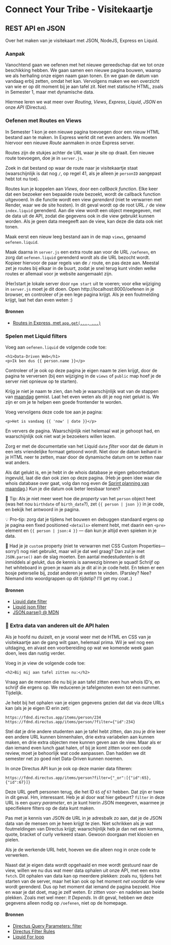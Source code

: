 
# Connect Your Tribe - Visitekaartje

## REST API en JSON

Over het maken van je visitekaart met JSON, NodeJS, Express en Liquid.


### Aanpak

Vanochtend gaan we oefenen met het nieuwe gereedschap dat we tot onze beschikking hebben. We gaan samen een nieuwe pagina bouwen, waarop we als herhaling onze eigen naam gaan tonen. En we gaan de datum van vandaag erbij zetten, omdat het kan. Vervolgens maken we een overzicht van wie er op dit moment bij je aan tafel zit. Niet met statische HTML, zoals in Semester 1, maar met dynamische data.

Hiermee leren we wat meer over _Routing_, _Views_, _Express_, _Liquid_, _JSON_ en onze _API_ (Directus).


### Oefenen met Routes en Views

In Semester 1 kon je een nieuwe pagina toevoegen door een nieuw HTML bestand aan te maken. In Express werkt dit net even anders. We moeten hiervoor een nieuwe _Route_ aanmaken in onze Express server.

Routes zijn de stukjes achter de URL waar je site op draait. Een nieuwe route toevoegen, doe je in `server.js`.

Zoek in dat bestand op waar de route naar je visitekaartje staat (waarschijnlijk is dat nog `/`, op regel 41, als je alleen je `personID` aangepast hebt tot nu toe).

Routes kun je koppelen aan _Views_, door een _callback function_. Elke keer dat een bezoeker een bepaalde route bezoekt, wordt de callback function uitgevoerd. In die functie wordt een view _gerenderd_ (niet te verwarren met Render, waar we de site hosten). In dit geval wordt op de root URL `/` de view `index.liquid` gerenderd. Aan die view wordt een object meegegeven, met de data uit de API, zodat die gegevens ook in die view gebruikt kunnen worden. Als je geen data meegeeft aan de view, kan deze die data ook niet tonen.

Maak eerst een nieuw leeg bestand aan in de map `views`, genaamd `oefenen.liquid`.

Maak daarna in `server.js` een extra route aan voor de URL `/oefenen`, en zorg dat `oefenen.liquid` gerenderd wordt als die URL bezocht wordt. Kopieer hiervoor de paar regels van de `/` route, en pas deze aan. Meestal zet je routes bij elkaar in de buurt, zodat je snel terug kunt vinden welke routes er allemaal voor je website aangemaakt zijn.

(Her)start je lokale server door `npm start` uit te voeren; voor elke wijziging in `server.js` moet je dit doen. Open http://localhost:8000/oefenen in je browser, en controleer of je een lege pagina krijgt. Als je een foutmelding krijgt, laat het dan even weten :)

#### Bronnen

- [Routes in Express, met `app.get(..., ...)`](https://expressjs.com/en/5x/api.html#app.get.method)


### Spelen met Liquid filters

Voeg aan `oefenen.liquid` de volgende code toe:

```liquid
<h1>Data-Driven Web</h1>
<p>Ik ben dus {{ person.name }}</p>
```

Controleer of je ook op deze pagina je eigen naam te zien krijgt, door de pagina te verversen (bij een wijziging in de `views` of `public` map hoef je de server niet opnieuw op te starten).

Krijg je niet je naam te zien, dan heb je waarschijnlijk wat van de stappen van [maandag](visitekaartje-met-nodejs.md) gemist. Laat het even weten als dit je nog niet gelukt is. We zijn er om je te helpen een goede frontender te worden.

Voeg vervolgens deze code toe aan je pagina:

```liquid
<p>Het is vandaag {{ 'now' | date }}</p>
```

En ververs de pagina. Waarschijnlijk niet helemaal wat je gehoopt had, en waarschijnlijk ook niet wat je bezoekers willen lezen.

Zorg er met de documentatie van het Liquid `date` _filter_ voor dat de datum in een iets vriendelijke formaat getoond wordt. Niet door de datum keihard in je HTML neer te zetten, maar door de dynamische datum om te zetten naar wat anders.

Als dat gelukt is, en je hebt in de whois database je eigen geboortedatum ingevuld, laat die dan ook zien op deze pagina. (Heb je geen idee waar die whois database over gaat, volg dan nog even de [Sprint planning van maandag](sprint-planning.md).) Kun je die datum ook beter leesbaar tonen?

🐛 Tip: Als je niet meer weet hoe die _property_ van het `person` object heet (was het nou `birthdate` of `birth_date`?), zet `{{ person | json }}` in je code, en bekijk het antwoord in je pagina.

💡 Pro-tip: zorg dat je tijdens het bouwen en debuggen standaard ergens op je pagina een fixed positioned `<details>` element hebt, met daarin een `<pre>` element en `{{ person | json:4 }}` — dan kun je altijd even spieken in je data.

💪 Had je je `custom` property (niet te verwarren met CSS Custom Properties—sorry!) nog niet gebruikt, maar wil je dat wel graag? Dan zul je met `JSON.parse()` aan de slag moeten. Een aantal medestudenten is dit inmiddels al gelukt, dus de kennis is aanwezig binnen je squad! Schrijf op het whiteboard in groen je naam als je dit al in je code hebt. En teken er een bosje peterselie bij, zodat anderen je weten te vinden. (Parsley? Nee? Niemand into woordgrappen op dit tijdstip? I'll get my coat..)

#### Bronnen

- [Liquid date filter](https://liquidjs.com/filters/date.html)
- [Liquid json filter](https://liquidjs.com/filters/json.html)
- [JSON.parse() @ MDN](https://developer.mozilla.org/en-US/docs/Web/JavaScript/Reference/Global_Objects/JSON/parse)


### 💪 Extra data van anderen uit de API halen

Als je hoofd nu duizelt, en je vooral weer met de HTML en CSS van je visitekaartje aan de gang wilt gaan, helemaal prima. Wil je wel nog een uitdaging, en alvast een voorbereiding op wat we komende week gaan doen, lees dan rustig verder.

Voeg in je view de volgende code toe:

```liquid
<h2>Bij mij aan tafel zitten nu:</h2>
```

Vraag aan de mensen die nu bij je aan tafel zitten even hun whois ID's, en schrijf die ergens op. We reduceren je tafelgenoten even tot een nummer. Tijdelijk.

Je hebt bij het ophalen van je eigen gegevens gezien dat dat via deze URLs kan (als je je eigen ID erin zet):

```
https://fdnd.directus.app/items/person/234
https://fdnd.directus.app/items/person/?filter={"id":234}
```

Stel dat je drie andere studenten aan je tafel hebt zitten, dan zou je drie keer een andere URL kunnen binnenhalen, drie extra variabelen aan kunnen maken, en drie extra objecten mee kunnen geven aan de view. Maar als er dan iemand even lunch gaat halen, of bij je komt zitten voor een code review, moet je behoorlijk wat code aanpassen. Dan hadden we dit semester net zo goed niet Data-Driven kunnen noemen.

In onze Directus API kun je ook op deze manier data filteren:

```
https://fdnd.directus.app/items/person?filter={"_or":[{"id":65},{"id":67}]}
```

Deze URL geeft personen terug, die het ID `65` _of_ `67` hebben. Dat zijn er twee in dit geval. Hm, interessant. Heb je al door wat hier gebeurt? `filter` in deze URL is een _query parameter_, en je kunt hierin JSON meegeven, waarmee je specifiekere filters op de data kunt maken.

Pas met je kennis van JSON de URL in je adresbalk zo aan, dat je de JSON data van de mensen om je heen krijgt te zien. Niet schrikken als je wat foutmeldingen van Directus krijgt; waarschijnlijk heb je dan net een komma, quote, bracket of curly verkeerd staan. Gewoon doorgaan met klooien en pielen.

Als je de werkende URL hebt, hoeven we die alleen nog in onze code te verwerken.

Naast dat je eigen data wordt opgehaald en mee wordt gestuurd naar de view, willen we nu dus wat meer data ophalen uit onze API, met een extra `fetch`. Dit ophalen van data kan op meerdere plekken: zoals nu, tijdens het starten van de server, maar het kan ook op het moment _net voordat_ de view wordt gerenderd. Dus op het moment dat iemand de pagina bezoekt. Hoe en waar je dat doet, mag je zelf weten. Er zitten voor- en nadelen aan beide plekken. Zoals met wel meer: _It Depends_. In dit geval, hebben we deze gegevens alleen nodig op `/oefenen`, niet op de homepage.

<!--
Uittypen als je helder bent morgenochtend :)

Voer in de callback function van de `/oefenen` route, _voor_ de `response.render(...)` een extra `fetch` en 

Geef die nieuwe data als extra object mee aan de view.

Voeg in..


in de view een loop maken van iedereen die aan je tafel zit, inclusief hun naam => al iets meer advanced, maar dan zien ze pas de kracht van dynamische data
daarna voor die personen geboortedatum ook toevoegen, en dan zien ze hopelijk het nut van templates in (1 aanpassing -> 3 extra <p>'tjes)

-->

#### Bronnen

- [Directus Query Parameters: filter](https://directus.io/docs/guides/connect/query-parameters#filter)
- [Directus Filter Rules](https://directus.io/docs/guides/connect/filter-rules)
- [Liquid For loop](https://liquidjs.com/tags/for.html)


